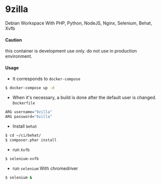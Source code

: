 # 9zilla
Debian Workspace With PHP, Python, NodeJS, Nginx, Selenium, Behat, Xvfb

#### Caution
this container is development use only. do not use in production environment.

#### Usage
* It corresponds to `docker-compose`

``` sh
$ docker-compose up -d
```

* When it's necessary, a build is done after the default user is changed. `Dockerfile`

``` sh
ARG username="9zilla"
ARG password="9zilla"
```
* Install `behat`

``` sh
$ cd ~/ci/behat/
$ composer.phar install
```

* run `Xvfb`

``` sh
$ selenium-xvfb
```

* run `selenium` With chromedriver

``` sh
$ selenium &
```
